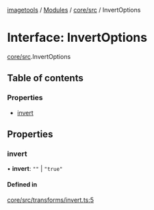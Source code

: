 [imagetools](../README.md) / [Modules](../modules.md) / [core/src](../modules/core_src.md) / InvertOptions

# Interface: InvertOptions

[core/src](../modules/core_src.md).InvertOptions

## Table of contents

### Properties

- [invert](core_src.InvertOptions.md#invert)

## Properties

### invert

• **invert**: ``""`` \| ``"true"``

#### Defined in

[core/src/transforms/invert.ts:5](https://github.com/JonasKruckenberg/imagetools/blob/4253c96/packages/core/src/transforms/invert.ts#L5)
